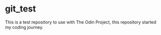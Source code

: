 # git_test

This is a test repository to use with The Odin Project, this repository started my coding journey.
